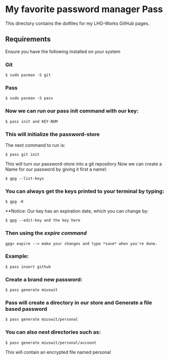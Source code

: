 # My favorite password manager Pass

This directory contains the dotfiles for my LHG-Works GitHub pages.

## Requirements

Ensure you have the following installed on your system

### Git

```
$ sudo pacman -S git
```

### Pass
```
$ sudo pacman -S pass
```

### Now we can run our pass init command with our key:

```
$ pass init and KEY-NUM
```

### This will initialize the password-store

The next command to run is:

```
$ pass git init
```

This will turn our password-store into a git repository Now we can create a Name for our password by giving it first a name!.

```
$ gpg --list-keys
```

### You can always get the keys printed to your terminal by typing:

```
$ gpg -K
```

**Notice: Our key has an expiration date, which you can change by:

```
$ gpg --edit-key and the key here
```

### Then using the *expire command*

```
gpg> expire --> make your changes and type *save* when you're done.
```

### Example:

```
$ pass insert github
```

### Create a brand new password:

```
$ pass generate miuswit
```

### Pass will create a directory in our store and Generate a file based password

```
$ pass generate miuswit/personal
```

### You can also nest directories such as:

```
$ pass generate miuswit/personal/account
```

This will contain an encrypted file named personal
